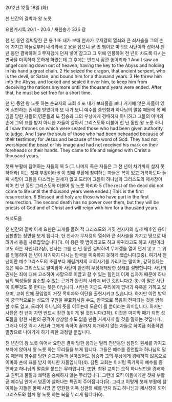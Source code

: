 2012년 12월 18일 (화)

천 년간의 결박과 왕 노릇



요한계시록 20:1 - 20:6 / 새찬송가 336 장


천 년 동안 결박당한 큰 용
1 또 내가 보매 천사가 무저갱의 열쇠와 큰 쇠사슬을 그의 손에 가지고 하늘로부터 내려와서 2 용을 잡으니 곧 옛 뱀이요 마귀요 사탄이라 잡아서 천 년 동안 결박하여 3 무저갱에 던져 넣어 잠그고 그 위에 인봉하여 천 년이 차도록 다시는 만국을 미혹하지 못하게 하였는데 그 후에는 반드시 잠깐 놓이리라
1 And I saw an angel coming down out of heaven, having the key to the Abyss and holding in his hand a great chain. 2 He seized the dragon, that ancient serpent, who is the devil, or Satan, and bound him for a thousand years. 3 He threw him into the Abyss, and locked and sealed it over him, to keep him from deceiving the nations anymore until the thousand years were ended. After that, he must be set free for a short time.

천 년 동안 왕 노릇 하는 순교자의 교회 
4 또 내가 보좌들을 보니 거기에 앉은 자들이 있어 심판하는 권세를 받았더라 또 내가 보니 예수를 증언함과 하나님의 말씀 때문에 목 베임을 당한 자들의 영혼들과 또 짐승과 그의 우상에게 경배하지 아니하고 그들의 이마와 손에 그의 표를 받지 아니한 자들이 살아서 그리스도와 더불어 천 년 동안 왕 노릇 하니
4 I saw thrones on which were seated those who had been given authority to judge. And I saw the souls of those who had been beheaded because of their testimony for Jesus and because of the word of God. They had not worshiped the beast or his image and had not received his mark on their foreheads or their hands. They came to life and reigned with Christ a thousand years.

첫째 부활에 참여하는 자들의 복
5 (그 나머지 죽은 자들은 그 천 년이 차기까지 살지 못하더라) 이는 첫째 부활이라 6 이 첫째 부활에 참여하는 자들은 복이 있고 거룩하도다 둘째 사망이 그들을 다스리는 권세가 없고 도리어 그들이 하나님과 그리스도의 제사장이 되어 천 년 동안 그리스도와 더불어 왕 노릇 하리라
5 (The rest of the dead did not come to life until the thousand years were ended.) This is the first resurrection. 6 Blessed and holy are those who have part in the first resurrection. The second death has no power over them, but they will be priests of God and of Christ and will reign with him for a thousand years.

해석도움





천 년간의 결박
이제 요한은 고개를 돌려 적 그리스도와 거짓 선지자의 실제 배후인 용이 심판받는 장면을 보게 됩니다. 한 천사가 무저갱의 열쇠와 큰 쇠사슬을 가지고 땅으로 내려가서 용을 사로잡았습니다(1). 이 용은 옛 뱀이라고도 하고 마귀라고도 하고 사탄이라고도 하는 자인데(2상), 천사는 그를 천 년 동안 결박하여 무저갱을 열어 던져 넣고 그 위를 인봉하여 천 년이 차기까지 다시는 만국을 미혹하지 못하게 했습니다(2중). 여기서 천 년이란 예수그리스도의 초림부터 재림까지의 교회시기를 가리키는 말이며, 갇혀있다는 것은 예수 그리스도로 말미암아 사탄이 완전히 무장해제당한 상태를 설명합니다. 사탄의 권세는 죄에 대해 고소하여 사망으로 이끌고 갈 수 있는 힘인데 이제 십자가 때문에 하나님의 백성들을 참소할 수 있는 근거가 완전히 사라져 버린 것입니다(2-3). 이 말은 사탄이 아무것도 못 한다는 뜻은 아닙니다. 사탄은 지금도 우리에게 핍박과 유혹을 가하고 있으며, 교회 안에 끊임없이 거짓 목회자와 이단을 출현시키고 있습니다. 하지만 이런 발악이 궁극적으로는 성도의 구원을 무효화시킬 수도, 만국으로 복음이 전파되는 것을 방해할 수도 없고, 도리어 하나님의 뜻을 이루는데 도움이 될 뿐이라는 의미입니다. 하지만 사탄은 천 년이 차면 반드시 잠깐 놓이게 될 것입니다(3하). 이것은 마지막 때가 되면 성도들을 향한 사탄의 공격이 상상할 수도 없을 만큼 거세지게 될 것을 말하는 것입니다. 그러나 이것 역시 사탄과 그에게 속하여 끝까지 회개하지 않는 자들로 하여금 최종적인 멸망으로 나아가게 하기 위한 과정일 뿐입니다. 

천 년간의 왕 노릇
이어서 요한은 결박 당한 용과는 달리 천년동안 심판의 권세를 가지고 보좌에 앉아서 왕 노릇 하는 무리들을 보게 됩니다. 그들은 예수를 증언함과 하나님의 말씀 때문에 참수를 당한 순교자들과 살아있어도 짐승과 그의 우상에게 경배하지 않음으로 이마와 손에 표를 받지 아니한 자들입니다(4). 참된 교회는 이처럼 죽기까지 예수를 증언하고 하나님의 말씀을 붙드는 무리입니다. 또한, 참된 교회는 오직 하나님만을 경배하고 권력과 물질과 쾌락을 숭배하지 않는 무리입니다. 그런데 오직 이들에게만 첫째 부활 곧 예수님 안에서 영혼이 살아나는 특권이 주어집니다(5). 그리고 이렇게 첫째 부활에 참여하는 자들은 둘째 사망 곧 영원한 지옥 심판의 해를 받지 않고 하나님과 제사장이 되어 그리스도와 함께 왕 노릇 하는 복을 누리게 됩니다(6).